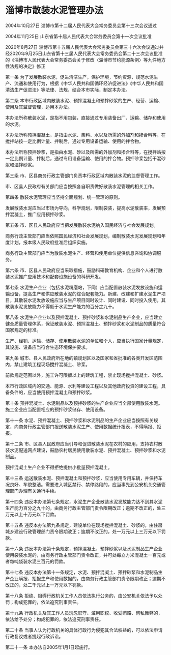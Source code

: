 # 淄博市散装水泥管理办法

2004年10月27日 淄博市第十二届人民代表大会常务委员会第十三次会议通过

2004年11月25日 山东省第十届人民代表大会常务委员会第十一次会议批准

2020年8月27日 淄博市第十五届人民代表大会常务委员会第三十六次会议通过并经2020年9月25日山东省第十三届人民代表大会常务委员会第二十三次会议批准的《淄博市人民代表大会常务委员会关于修改〈淄博市节约能源条例〉等九件地方性法规的决定》修正

<!-- INFO END -->

第一条 为了发展散装水泥，促进清洁生产，保护环境，节约资源，规范水泥生产、流通和使用行为，根据《中华人民共和国循环经济促进法》《中华人民共和国清洁生产促进法》等法律、法规，结合本市实际，制定本办法。

第二条 本市行政区域内散装水泥、预拌混凝土和预拌砂浆的生产、经营、运输、使用及其监督管理，适用本办法。

本办法所称散装水泥，是指不用包装，直接通过专用装备出厂、运输、储存和使用的水泥。

本办法所称预拌混凝土，是指由水泥、集料、水以及所需的外加剂和掺合料等，在搅拌站按一定比例计量、拌制后，通过专用设备运输、使用的拌合物。

本办法所称预拌砂浆，是指由水泥、砂以及所需的外加剂和掺合料等，在搅拌站按一定比例计量、拌制后，通过专用设备运输、使用的拌合物。预拌砂浆包括干混砂浆和湿拌砂浆。

第三条 市、区县商务行政主管部门负责本行政区域内散装水泥的监督管理工作。

市、区县人民政府有关部门应当按照各自职责做好散装水泥管理的相关工作。

第四条 散装水泥管理应当坚持全面规划、统一管理的原则。

发展散装水泥应当以市场为导向，科学规划，限制袋装，提高水泥散装率，发展预拌混凝土，推广应用预拌砂浆。

第五条 市、区县人民政府应当把发展散装水泥纳入国民经济与社会发展规划。

商务行政主管部门应当依照国民经济和社会发展规划，编制散装水泥发展规划和年度计划，报本级人民政府批准后组织实施。

商务行政主管部门应当为散装水泥生产、经营和使用单位提供信息咨询和协调服务。

第六条 市、区县人民政府应当采取措施，鼓励科研教育机构、企业和个人进行散装水泥推广应用技术和配套设施设备的科研开发。

第七条 水泥生产企业（包括水泥粉磨站，下同）应当配置散装水泥发放设施和运输设备，提高生产和供应散装水泥的综合配套能力。新建、改建和扩建水泥生产项目，其散装水泥发放设施应当与生产项目同时设计、同时建设、同时投入使用，其散装水泥发放能力不得低于水泥生产能力的百分之九十。

第八条 水泥生产企业以及预拌混凝土、预拌砂浆和水泥制品生产企业，应当建立健全质量管理体系，保证散装水泥、预拌混凝土、预拌砂浆和水泥制品的质量符合国家规定的标准。

生产、经销、运输、储存、使用散装水泥的单位和个人，应当执行国家计量规定，其设施、设备应当符合生态环境保护要求。

第九条 城市、县人民政府所在地的镇规划区以及国家和省批准的各类开发区范围内，禁止建筑工程现场搅拌混凝土、砂浆。

前款规定范围以外，施工许可限额以上的建筑工程，禁止现场搅拌混凝土、砂浆。

本市行政区域内的交通、能源、水利等建设工程以及其他政府投资的建设工程，具备条件的，应当使用预拌混凝土和预拌砂浆。

第十条 预拌混凝土、水泥制品以及预拌砂浆的生产企业应当全部使用散装水泥。施工企业应当配置相应的预拌砂浆储存、使用设备。

第十一条 水泥、预拌混凝土、预拌砂浆和水泥制品的生产企业应当按照有关规定，向商务行政主管部门报送散装水泥生产、使用数据统计报表，不得瞒报、拒报。

第十二条 市、区县人民政府应当引导和促进散装水泥在农村的应用，支持农村散装水泥配送网点建设，鼓励农村居民使用散装水泥、预拌混凝土、预拌砂浆和水泥制品。

预拌混凝土生产企业不得拒绝提供小批量预拌混凝土。

第十三条 运送散装水泥、预拌混凝土和预拌砂浆，应当使用专用车辆，并保持车况良好、车貌整洁。需要进入城区禁行、禁停路段的，应当事先到公安机关交通管理部门办理有关通行手续。

第十四条 违反本办法第七条规定，水泥生产企业散装水泥发放能力达不到其水泥生产能力百分之九十的，由商务行政主管部门责令限期改正；逾期不改正的，处三万元以上十万元以下罚款。

第十五条 违反本办法第九条规定，建设单位在现场搅拌混凝土、砂浆的，由住房城乡建设行政管理部门责令限期改正；逾期不改正的，处一万元以上三万元以下罚款。

第十六条 违反本办法第十条规定，预拌混凝土、预拌砂浆以及水泥制品生产企业使用袋装水泥的，由商务行政主管部门责令改正，并可处每立方米混凝土一百元或者每吨袋装水泥三百元的罚款。

第十七条 违反本办法第十一条规定，水泥、预拌混凝土、预拌砂浆和水泥制品生产企业瞒报、拒报生产和使用数据的，由商务行政主管部门责令限期改正；逾期不改正的，处二千元以上一万元以下罚款。

第十八条 拒绝、阻碍行政机关工作人员依法执行公务的，由公安机关依法予以处罚；构成犯罪的，依法追究刑事责任。

第十九条 行政机关及其工作人员玩忽职守、滥用职权、收受贿赂、徇私舞弊的，依法给予处分；构成犯罪的，依法追究刑事责任。

第二十条 当事人认为行政机关的具体行政行为侵犯其合法权益的，可以依法申请行政复议或者提起行政诉讼。

第二十一条 本办法自2005年1月1日起施行。

